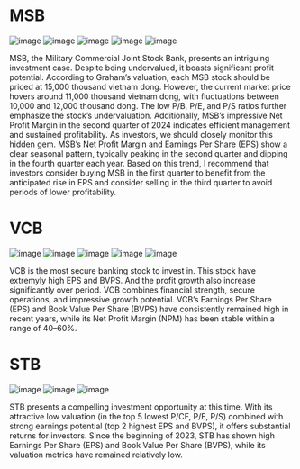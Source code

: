 # MSB
![image](https://github.com/user-attachments/assets/695483ea-0e60-46e4-b237-f5dcf6d46316)
![image](https://github.com/user-attachments/assets/7019d15a-e971-4819-bb90-476d26f22dc6)
![image](https://github.com/user-attachments/assets/1d12fdf3-263d-4426-b986-7c47297f3361)
![image](https://github.com/user-attachments/assets/b39dda39-6ea9-49bf-b3e2-64304ad97e82)
![image](https://github.com/user-attachments/assets/4c11894d-68a7-4692-a606-3229e5b6ae80)


MSB, the Military Commercial Joint Stock Bank, presents an intriguing investment case. Despite being undervalued, it boasts significant profit potential. According to Graham’s valuation, each MSB stock should be priced at 15,000 thousand vietnam dong. However, the current market price hovers around 11,000 thousand vietnam dong, with fluctuations between 10,000 and 12,000 thousand dong. The low P/B, P/E, and P/S ratios further emphasize the stock’s undervaluation. Additionally, MSB’s impressive Net Profit Margin in the second quarter of 2024 indicates efficient management and sustained profitability. As investors, we should closely monitor this hidden gem.
MSB’s Net Profit Margin and Earnings Per Share (EPS) show a clear seasonal pattern, typically peaking in the second quarter and dipping in the fourth quarter each year. Based on this trend, I recommend that investors consider buying MSB in the first quarter to benefit from the anticipated rise in EPS and consider selling in the third quarter to avoid periods of lower profitability.
# VCB
![image](https://github.com/user-attachments/assets/d2c1b21f-48ba-4de3-bde4-fb7ba9cdeaf0)
![image](https://github.com/user-attachments/assets/43a7cb0e-53de-4cfd-a3ea-99113eb722df)
![image](https://github.com/user-attachments/assets/c8a81cb0-df75-4e78-b533-53767aa309ef)
![image](https://github.com/user-attachments/assets/b772945c-4a7e-4698-bdc3-4e0289eee189)
![image](https://github.com/user-attachments/assets/b8d6e2af-237e-44f3-9bf4-3b2fc611ed62)

VCB is the most secure banking stock to invest in. This stock have extremyly high EPS and BVPS. And the profit growth also increase significantly over period. VCB combines financial strength, secure operations, and impressive growth potential.
VCB’s Earnings Per Share (EPS) and Book Value Per Share (BVPS) have consistently remained high in recent years, while its Net Profit Margin (NPM) has been stable within a range of 40–60%.
# STB
![image](https://github.com/user-attachments/assets/2c85941a-a0b3-4d3d-aae3-1eaf7816c0d4)
![image](https://github.com/user-attachments/assets/bcf627f3-bed4-4112-bddb-fc729dd67e0b)
![image](https://github.com/user-attachments/assets/f2cb11a4-e7ae-4f54-a03e-653e18b0c2f8)

STB presents a compelling investment opportunity at this time. With its attractive low valuation (in the top 5 lowest P/CF, P/E, P/S) combined with strong earnings potential (top 2 highest EPS and BVPS), it offers substantial returns for investors.
Since the beginning of 2023, STB has shown high Earnings Per Share (EPS) and Book Value Per Share (BVPS), while its valuation metrics have remained relatively low.
